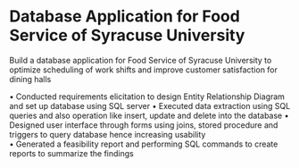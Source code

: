 # Database Application for Food Service of Syracuse University
 Build a database application for Food Service of Syracuse University to optimize scheduling of work shifts and improve customer satisfaction for dining halls
 
•	    Conducted requirements elicitation to design Entity Relationship Diagram and set up database using SQL server
•	    Executed data extraction using SQL queries and also operation like insert, update and delete into the database
•	    Designed user interface through forms using joins, stored procedure and triggers to query database hence increasing        usability  
• Generated a feasibility report and performing SQL commands to create reports to summarize the findings
